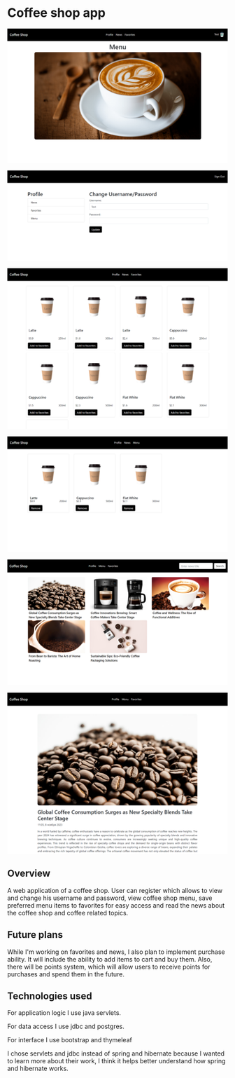 # Coffee shop app

![Header home page image](./img/home-page.png)

![Header profile page image](./img/profile-page.png)

![Header menu page image](./img/menu-page.png)

![Header favorites page image](./img/favorites-page.png)

![Header news page image](./img/news-page.png)

![Header piece of news page image](./img/piece-of-news-page.png)

## Overview

A web application of a coffee shop. User can register which allows
to view and change his username and password, view coffee shop menu,
save preferred menu items to favorites for easy access
and read the news about the coffee shop and coffee related topics.

## Future plans

While I'm working on favorites and news, I also plan to
implement purchase ability. It will include the ability to add
items to cart and buy them. Also, there will be points system, which will
allow users to receive points for purchases and spend them in the future.

## Technologies used

For application logic I use java servlets.

For data access I use jdbc and postgres.

For interface I use bootstrap and thymeleaf

I chose servlets and jdbc instead of spring and hibernate
because I wanted to learn more about their work, I think
it helps better understand how spring and hibernate works.
